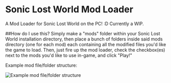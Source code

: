 # Sonic Lost World Mod Loader
A Mod Loader for Sonic Lost World on the PC! :D Currently a WIP.

##How do I use this?
Simply make a "mods" folder within your Sonic Lost World installation directory, then place a bunch of folders inside said mods directory (one for each mod) each containing all the modified files you'd like the game to load. Then, just fire up the mod loader, check the checkbox(es) next to the mods you'd like to use in-game, and click "Play!"

Example mod file/folder structure:

![Example mod file/folder structure](http://i.imgur.com/calFttb.png)
